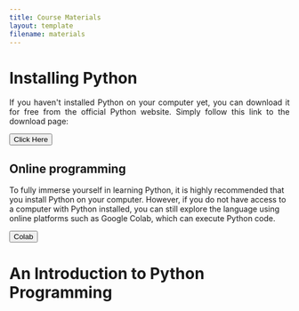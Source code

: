 ```yaml
---
title: Course Materials
layout: template
filename: materials
--- 
```


# Installing Python

<p style='text-align: justify;'>
If you haven't installed Python on your computer yet, you can download it for free from the official Python website. Simply follow this link to the download page:
</p>

<a href="https://www.python.org/downloads/" target="_blank"><button>Click Here</button></a>


## Online programming

To fully immerse yourself in learning Python, it is highly recommended that you install Python on your computer. However, if you do not have access to a computer with Python installed, you can still explore the language using online platforms such as Google Colab, which can execute Python code.

<a href="https://colab.research.google.com/notebooks/intro.ipynb" target="_blank"><button>Colab</button></a>



# An Introduction to Python Programming



